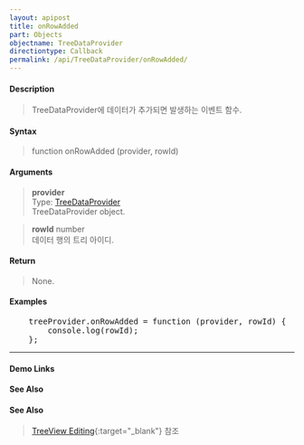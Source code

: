 ```yaml
---
layout: apipost
title: onRowAdded
part: Objects
objectname: TreeDataProvider
directiontype: Callback
permalink: /api/TreeDataProvider/onRowAdded/
---
```


#### Description

> TreeDataProvider에 데이터가 추가되면 발생하는 이벤트 함수.  

#### Syntax

> function onRowAdded (provider, rowId)

#### Arguments

> **provider**  
> Type: [TreeDataProvider](/api/TreeDataProvider/)  
> TreeDataProvider object.  

> **rowId**
> number  
> 데이터 행의 트리 아이디.  

#### Return  

> None.  
  
#### Examples   

<pre class="prettyprint">
    treeProvider.onRowAdded = function (provider, rowId) {
        console.log(rowId);
    };
</pre>

---

#### Demo Links
#### See Also

#### See Also

> [TreeView Editing](http://demo.realgrid.net/Demo/TreeEditing){:target="_blank"} 참조   